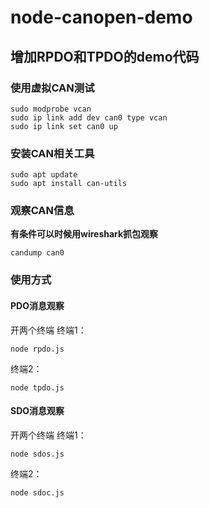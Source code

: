 # node-canopen-demo
## 增加RPDO和TPDO的demo代码

### 使用虚拟CAN测试
```
sudo modprobe vcan
sudo ip link add dev can0 type vcan
sudo ip link set can0 up
```

### 安装CAN相关工具
```
sudo apt update
sudo apt install can-utils
```

### 观察CAN信息
**有条件可以时候用wireshark抓包观察**
```
candump can0
```

### 使用方式
#### PDO消息观察
开两个终端 
终端1：
```
node rpdo.js
```
终端2：
```
node tpdo.js
```

#### SDO消息观察
开两个终端
终端1：
```
node sdos.js
```
终端2：
```
node sdoc.js
```